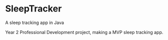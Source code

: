 # SleepTracker
A sleep tracking app in Java

Year 2 Professional Development project, making a MVP sleep tracking app.
